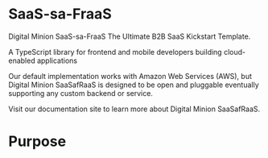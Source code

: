 # SaaS-sa-FraaS
Digital Minion SaaS-sa-FraaS The Ultimate B2B SaaS Kickstart Template. 

A TypeScript library for frontend and mobile developers building cloud-enabled applications

Our default implementation works with Amazon Web Services (AWS), but Digital Minion SaaSafRaaS is designed to be open and pluggable eventually supporting any custom backend or service.

Visit our documentation site to learn more about Digital Minion SaaSafRaaS. 

# Purpose

